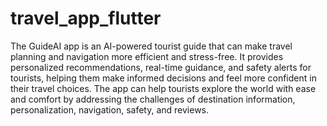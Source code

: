 # travel_app_flutter

The GuideAI app is an AI-powered tourist guide that can make travel planning and navigation more efficient and stress-free. It provides personalized recommendations, real-time guidance, and safety alerts for tourists, helping them make informed decisions and feel more confident in their travel choices. The app can help tourists explore the world with ease and comfort by addressing the challenges of destination information, personalization, navigation, safety, and reviews.